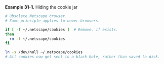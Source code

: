 **Example 31-1.** Hiding the cookie jar

```bash
# Obsolete Netscape browser.
# Same principle applies to newer browsers.

if [ -f ~/.netscape/cookies ]  # Remove, if exists.
then
  rm -f ~/.netscape/cookies
fi

ln -s /dev/null ~/.netscape/cookies
# All cookies now get sent to a black hole, rather than saved to disk.
```
